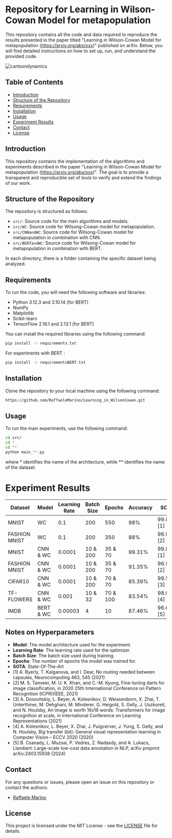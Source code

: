 # Repository for Learning in Wilson-Cowan Model for metapopulation

This repository contains all the code and data required to reproduce the results presented in the paper titled "Learning in Wilson-Cowan Model for metapopulation (https://arxiv.org/abs/xxx)" published on arXiv. Below, you will find detailed instructions on how to set up, run, and understand the provided code.

![cartoondynamics](https://github.com/RaffaeleMarino/Learning_in_WilsonCowan/assets/44016352/7b9ae2ae-fff3-48a4-a72b-368588b14169)

## Table of Contents

- [Introduction](#introduction)
- [Structure of the Repository](#structure-of-the-repository)
- [Requirements](#requirements)
- [Installation](#installation)
- [Usage](#usage)
- [Experiment Results](#experiment-results)
- [Contact](#contact)
- [License](#license)


## Introduction

This repository contains the implementation of the algorithms and experiments described in the paper "Learning in Wilson-Cowan Model for metapopulation (https://arxiv.org/abs/xxx)". The goal is to provide  a transparent and reproducible set of tools to verify and extend the findings of our work.

## Structure of the Repository

The repository is structured as follows:

- `src/`: Source code for the main algorithms and models.
- `src/WC`: Source code for Wilsong-Cowan model for metapopulation.
- `src/CNNandWC`: Source code for Wilsong-Cowan model for metapopulation in combination with CNN.
- `src/BERTandWC`: Source code for Wilsong-Cowan model for metapopulation in combination with BERT.
  
In each directory, there is a folder containing the specific dataset being analyzed.
## Requirements

To run the code, you will need the following software and libraries:

- Python 3.12.3 and 3.10.14 (for BERT) 
- NumPy
- Matplotlib
- Scikit-learn
- TensorFlow 2.16.1 and 2.13.1 (for BERT)

You can install the required libraries using the following command:

```bash
pip install -r requirements.txt
```
For experiments with BERT :

```bash
pip install -r requirementsBERT.txt
```

## Installation

Clone the repository to your local machine using the following command:

```bash
https://github.com/RaffaeleMarino/Learning_in_WilsonCowan.git
```

## Usage

To run the main experiments, use the following command:

```bash
cd src/
cd *
cd **
python main_**.py
```
where * identifies the name of the architecture, while ** identifies the name of the dataset.

# Experiment Results


| Dataset        | Model           | Learning Rate | Batch Size | Epochs  | Accuracy | SOTA     |
|----------------|-----------------|---------------|------------|---------|----------|----------|
| MNIST          | WC              | 0.1           | 200        | 550     | 98%      | 99.87%[1]|
| FASHION MNIST  | WC              | 0.1           | 200        | 350     | 88%      | 96.91%[2]|
| MNIST          | CNN & WC        | 0.0001        | 10 & 200   | 35 & 70 | 99.31%   | 99.87%[1]|
| FASHION MNIST  | CNN & WC        | 0.0001        | 10 & 200   | 35 & 70 | 91.35%   | 96.91%[2]|
| CIFAR10        | CNN & WC        | 0.0001        | 10 & 200   | 70 & 70 | 85.39%   | 99.50%[3]|
| TF-FLOWERS     | CNN & WC        | 0.001         | 10 & 32    | 70 & 100| 83.54%   | 98.00%[4]|
| IMDB           | BERT & WC       | 0.00003       | 4          | 10      | 87.46%   | 96.68%[5]|

## Notes on Hyperparameters
- **Model**: The model architecture used for the experiment.
- **Learning Rate**: The learning rate used for the optimizer.
- **Batch Size**: The batch size used during training.
- **Epochs**: The number of epochs the model was trained for.
- **SOTA**: State-Of-The-Art
- [1] A. Byerly, T. Kalganova, and I. Dear, No routing needed between capsules, Neurocomputing 463, 545 (2021)
- [2] M. S. Tanveer, M. U. K. Khan, and C.-M. Kyung, Fine-tuning darts for image classification, in 2020 25th International Conference on Pattern Recognition (ICPR)(IEEE, 2021) 
- [3] A. Dosovitskiy, L. Beyer, A. Kolesnikov, D. Weissenborn, X. Zhai, T. Unterthiner, M. Dehghani, M. Minderer, G. Heigold, S. Gelly, J. Uszkoreit, and N. Houlsby, An image is worth 16x16 words: Transformers for image recognition at scale, in International Conference on Learning Representations (2021)
- [4] A. Kolesnikov, L. Beyer, X. Zhai, J. Puigcerver, J. Yung, S. Gelly, and N. Houlsby, Big transfer (bit): General visual representation learning in Computer Vision –
ECCV 2020 (2020) 
- [5] B. Csanady, L. Muzsai, P. Vedres, Z. Nadasdy, and A. Lukacs, Llambert: Large-scale low-cost data annotation in NLP, arXiv preprint arXiv:2403.15938 (2024)


## Contact

For any questions or issues, please open an issue on this repository or contact the authors:

- [Raffaele Marino](mailto:raffaele.marino@unifi.it)

## License

This project is licensed under the MIT License - see the [LICENSE](LICENSE) file for details.
